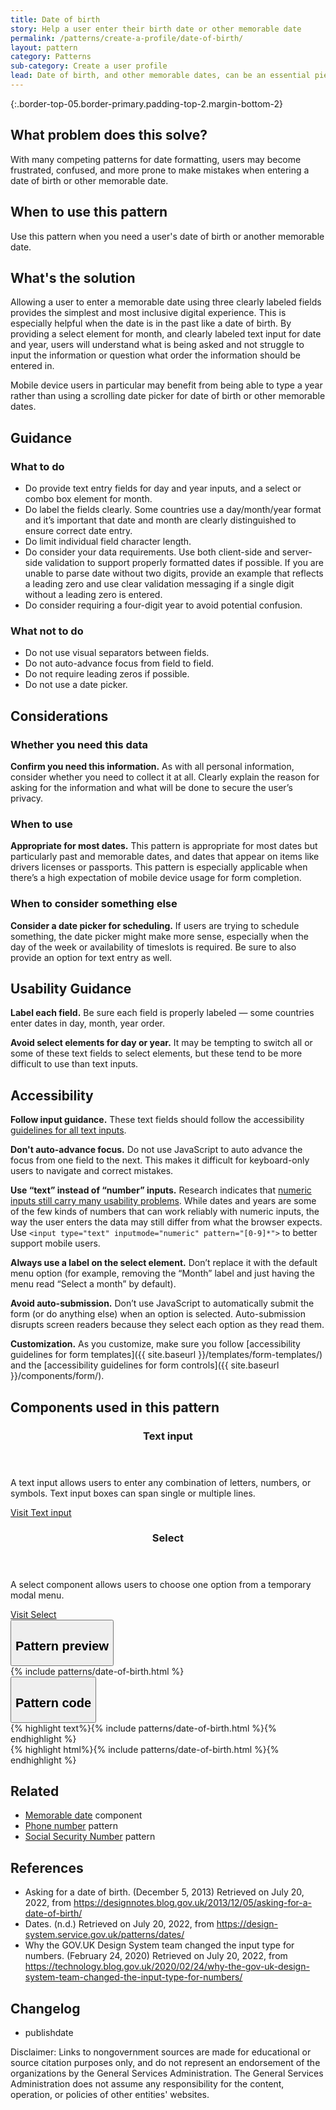 ```yaml
---
title: Date of birth
story: Help a user enter their birth date or other memorable date
permalink: /patterns/create-a-profile/date-of-birth/
layout: pattern
category: Patterns
sub-category: Create a user profile
lead: Date of birth, and other memorable dates, can be an essential piece of information used to validate identity or eligibility for services or benefits. This pattern allows users to enter their date of birth or another memorable date (e.g., birth of child, death of loved one) without friction. 
---
```

<div></div>

{:.border-top-05.border-primary.padding-top-2.margin-bottom-2}

## What problem does this solve?
With many competing patterns for date formatting, users may become frustrated, confused, and more prone to make mistakes when entering a date of birth or other memorable date.

## When to use this pattern 
Use this pattern when you need a user's date of birth or another memorable date. 

## What's the solution
Allowing a user to enter a memorable date using three clearly labeled fields provides the simplest and most inclusive digital experience. This is especially helpful when the date is in the past like a date of birth. By providing a select element for month, and clearly labeled text input for date and year, users will understand what is being asked and not struggle to input the information or question what order the information should be entered in.

Mobile device users in particular may benefit from being able to type a year rather than using a scrolling date picker for date of birth or other memorable dates.

## Guidance

<div class="grid-row grid-gap-3">
  <div class="tablet:grid-col-5">
    <div class="do-dont">
      <div class="do-dont__do">
      <h3 class="do-dont__heading">What to do</h3>
        <div class="do-dont__content">
          <ul>
            <li>Do provide text entry fields for day and year inputs, and a select or combo box element for month.</li>
            <li>Do label the fields clearly. Some countries use a day/month/year format and it’s important that date and month are clearly distinguished to ensure correct date entry.</li>
            <li>Do limit individual field character length.</li>
            <li>Do consider your data requirements. Use both client-side and server-side validation to support properly formatted dates if possible. If you are unable to parse date without two digits, provide an example that reflects a leading zero and use clear validation messaging if a single digit without a leading zero is entered.</li>
            <li>Do consider requiring a four-digit year to avoid potential confusion.</li>
          </ul> 
        </div>
      </div>
    </div>
  </div>
  <div class="tablet:grid-col-5">
    <div class="do-dont__dont">
    <h3 class="do-dont__heading">What not to do</h3>
      <div class="do-dont__content">
          <ul>
            <li>Do not use visual separators between fields.</li>
            <li>Do not auto-advance focus from field to field.</li>
            <li>Do not require leading zeros if possible.</li>
            <li>Do not use a date picker.</li>
          </ul>
      </div>
    </div>
  </div>
</div>

## Considerations
### Whether you need this data
<strong>Confirm you need this information.</strong> As with all personal information, consider whether you need to collect it at all. Clearly explain the reason for asking for the information and what will be done to secure the user’s privacy. 

### When to use 
<strong>Appropriate for most dates.</strong> This pattern is appropriate for most dates but particularly past and memorable dates, and dates that appear on items like drivers licenses or passports. This pattern is especially applicable when there’s a high expectation of mobile device usage for form completion.

### When to consider something else

<strong>Consider a date picker for scheduling.</strong> If users are trying to schedule something, the date picker might make more sense, especially when the day of the week or availability of timeslots is required. Be sure to also provide an option for text entry as well.

## Usability Guidance
<strong>Label each field.</strong> Be sure each field is properly labeled &#8212; some countries enter dates in day, month, year order. 

<strong>Avoid select elements for day or year.</strong> It may be tempting to switch all or some of these text fields to select elements, but these tend to be more difficult to use than text inputs.

## Accessibility 
<strong>Follow input guidance.</strong> These text fields should follow the accessibility  <a href="{{ site.baseurl }}/components/text-input/">guidelines for all text inputs</a>. 

<strong>Don't auto-advance focus.</strong> Do not use JavaScript to auto advance the focus from one field to the next. This makes it difficult for keyboard-only users to navigate and correct mistakes. 

<strong>Use “text” instead of “number” inputs.</strong> Research indicates that <a href="https://technology.blog.gov.uk/2020/02/24/why-the-gov-uk-design-system-team-changed-the-input-type-for-numbers/">numeric inputs still carry many usability problems</a>. While dates and years are some of the few kinds of numbers that can work reliably with numeric inputs, the way the user enters the data may still differ from what the browser expects. Use `<input type="text" inputmode="numeric" pattern="[0-9]*">` to better support mobile users. 

<strong>Always use a label on the select element.</strong> Don’t replace it with the default menu option (for example, removing the “Month” label and just having the menu read “Select a month” by default).

<strong>Avoid auto-submission.</strong> Don’t use JavaScript to automatically submit the form (or do anything else) when an option is selected. Auto-submission disrupts screen readers because they select each option as they read them.

<strong>Customization.</strong> As you customize, make sure you follow [accessibility guidelines for form templates]({{ site.baseurl }}/templates/form-templates/) and the [accessibility guidelines for form controls]({{ site.baseurl }}/components/form/).

## Components used in this pattern

<div class="usa-card-group flex-row margin-top-2">
  <div
  class="usa-card site-component-card grid-col-4 tablet:grid-col-4 margin-bottom-2"
  role="region"
  aria-atomic="true"
  aria-label="Visit text input component"
  data-meta="Visit text input component">
    <div class="usa-card__container">
      <header class="usa-card__header">
        <h3 class="usa-card__heading font-lang-lg">Text input</h3>
      </header>
      <div class="usa-card__body font-lang-sm">
        <p>A text input allows users to enter any combination of letters, numbers, or symbols. Text input boxes can span single or multiple lines.</p>
        <a href="{{ site.baseurl }}/components/text-input/">Visit Text input</a>
      </div>
    </div>
  </div>
  <div
  class="usa-card site-component-card grid-col-4 tablet:grid-col-4 margin-bottom-2"
  role="region"
  aria-atomic="true"
  aria-label="Visit select component"
  data-meta="Visit select component">
    <div class="usa-card__container">
      <header class="usa-card__header">
        <h3 class="usa-card__heading font-lang-lg">Select</h3>
      </header>
      <div class="usa-card__body font-lang-sm">
        <p>A select component allows users to choose one option from a temporary modal menu.</p>
        <a href="{{ site.baseurl }}/components/select/">Visit Select</a>
      </div>
    </div>
  </div>
</div>

<div class="usa-accordion usa-accordion--bordered site-accordion-code site-component-preview">
  <button class="usa-accordion__button" aria-controls="accordion-preview" aria-expanded="true"><h2 id="pattern-preview">Pattern preview</h2></button>
  <div id="accordion-preview" class="usa-accordion__content">
    {% include patterns/date-of-birth.html %}
  </div>
</div>
<div class="usa-accordion usa-accordion--bordered site-accordion-code site-component-preview">
  <button class="usa-accordion__button" aria-controls="accordion-code" aria-expanded="false"><h2 id="pattern-code">Pattern code</h2></button>
  <div id="accordion-code" class="usa-accordion__content highlight-code">
    <div class="usa-sr-only">
      {% highlight text%}{% include patterns/date-of-birth.html %}{% endhighlight %}
    </div>
      {% highlight html%}{% include patterns/date-of-birth.html %}{% endhighlight %}
  </div>
</div>

## Related

- <a href="{{ site.baseurl }}/components/memorable-date/">Memorable date</a> component
- <a href="{{ site.baseurl }}/patterns/create-a-profile/phone-number/">Phone number</a> pattern
- <a href="{{ site.baseurl }}/patterns/create-a-profile/social-security-number/">Social Security Number</a> pattern

## References
- Asking for a date of birth. (December 5, 2013) Retrieved on July 20, 2022, from <a href="https://designnotes.blog.gov.uk/2013/12/05/asking-for-a-date-of-birth/">https://designnotes.blog.gov.uk/2013/12/05/asking-for-a-date-of-birth/</a>
- Dates. (n.d.) Retrieved on July 20, 2022, from <a href="https://design-system.service.gov.uk/patterns/dates/">https://design-system.service.gov.uk/patterns/dates/</a>
- Why the GOV.UK Design System team changed the input type for numbers. (February 24, 2020) Retrieved on July 20, 2022, from <a href="https://technology.blog.gov.uk/2020/02/24/why-the-gov-uk-design-system-team-changed-the-input-type-for-numbers/">https://technology.blog.gov.uk/2020/02/24/why-the-gov-uk-design-system-team-changed-the-input-type-for-numbers/</a>

## Changelog
- publishdate

Disclaimer: Links to nongovernment sources are made for educational or source citation purposes only, and do not represent an endorsement of the organizations by the General Services Administration. The General Services Administration does not assume any responsibility for the content, operation, or policies of other entities' websites.
